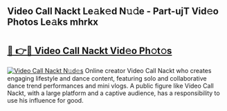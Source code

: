 ## Video Call Nackt Le𝚊k𝚎d N𝚞𝚍e - Part-ujT Vid𝚎o Photos Le𝚊ks mhrkx

# <h2><a href="http://fb8488.evod.top/?m=Video+Call+Nackt">🔗 👉🔴 Video Call Nackt Vid𝚎o Ph𝚘t𝚘s</a></h2>

[![Video Call Nackt N𝚞d𝚎s](https://i.imgur.com/8V9OHl7.gif)](http://fb8488.evod.top/?m=Video+Call+Nackt)
Online creator Video Call Nackt who creates engaging lifestyle and dance content, featuring solo and collaborative dance trend performances and mini vlogs. A public figure like Video Call Nackt, with a large platform and a captive audience, has a responsibility to use his influence for good. 
